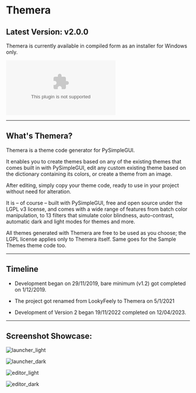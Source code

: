 ﻿# Themera

## Latest Version: v2.0.0

Themera is currently available in compiled form as an installer for Windows only.

![![Download the installer](https://github.com/definite-d/Themera/blob/main/res/download.png)](https://github.com/definite-d/Themera/raw/main/bin/Themera%20v1.0.1%20Windows%20Installer.exe)

___________________________________________________________________________________

## What's Themera?

Themera is a theme code generator for PySimpleGUI.

It enables you to create themes based on any of the existing themes that comes built in with PySimpleGUI, edit any custom existing theme based on the dictionary containing its colors, or create a theme from an image.

After editing, simply copy your theme code, ready to use in your project without need for alteration.

It is – of course – built with PySimpleGUI, free and open source under the LGPL v3 license, and comes with a wide range of features from batch color manipulation, to 13 filters that simulate color blindness, auto-contrast, automatic dark and light modes for themes and more.

All themes generated with Themera are free to be used as you choose; the LGPL license applies only to Themera itself. Same goes for the Sample Themes theme code too.
______________________________________________________________________________________

## Timeline

* Development began on 29/11/2019, bare minimum (v1.2) got completed on 1/12/2019.

* The project got renamed from LookyFeely to Themera on 5/1/2021

* Development of Version 2 began 19/11/2022 completed on 12/04/2023.

______________________________________________________________________________________



## Screenshot Showcase:
![launcher_light](https://github.com/definite-d/Themera/blob/v2/screenshots/themera-v2.0.0-win-x86/launcher_light.png)

![launcher_dark](https://github.com/definite-d/Themera/blob/v2/screenshots/themera-v2.0.0-win-x86/launcher_dark.png)

![editor_light](https://github.com/definite-d/Themera/blob/v2/screenshots/themera-v2.0.0-win-x86/editor_light.png)

![editor_dark](https://github.com/definite-d/Themera/blob/v2/screenshots/themera-v2.0.0-win-x86/editor_dark.png)
